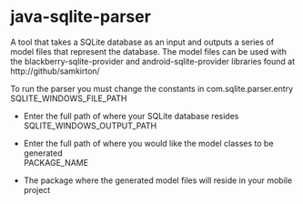 java-sqlite-parser
==================
A tool that takes a SQLite database as an input and outputs a series of model files that represent the database. The model files can be used with the blackberry-sqlite-provider and android-sqlite-provider libraries found at http://github/samkirton/

To run the parser you must change the constants in com.sqlite.parser.entry  
SQLITE_WINDOWS_FILE_PATH

- Enter the full path of where your SQLite database resides  
SQLITE_WINDOWS_OUTPUT_PATH

- Enter the full path of where you would like the model classes to be generated  
PACKAGE_NAME

- The package where the generated model files will reside in your mobile project  
